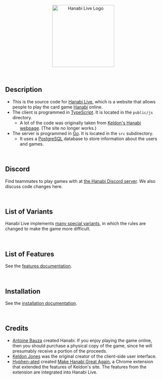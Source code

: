 <p align="center">
  <img src="https://github.com/Zamiell/hanabi-live/raw/master/public/img/logos/2.png" height=200 alt="Hanabi Live Logo" title="Hanabi Live Logo" />
</p>
<br />

## Description

* This is the source code for [Hanabi Live](http://hanabi.live/), which is a website that allows people to play the card game [Hanabi](https://boardgamegeek.com/boardgame/98778/hanabi) online.
* The client is programmed in [TypeScript](https://www.typescriptlang.org/). It is located in the `public/js` directory.
  * A lot of the code was originally taken from [Keldon's Hanabi webpage](http://keldon.net/hanabi/). (The site no longer works.)
* The server is programmed in [Go](https://golang.org/). It is located in the `src` subdirectory.
  * It uses a [PostgreSQL](https://www.postgresql.org/) database to store information about the users and games.

<br />

## Discord

Find teammates to play games with at [the Hanabi Discord server](https://discord.gg/FADvkJp). We also discuss code changes here.

<br />

## List of Variants

Hanabi Live implements [many special variants](https://github.com/Zamiell/hanabi-live/tree/master/docs/VARIANTS.md), in which the rules are changed to make the game more difficult.

<br />

## List of Features

See the [features documentation](https://github.com/Zamiell/hanabi-live/tree/master/docs/FEATURES.md).

<br />

## Installation

See the [installation documentation](https://github.com/Zamiell/hanabi-live/tree/master/docs/INSTALL.md).

<br />

## Credits

* [Antoine Bauza](https://en.wikipedia.org/wiki/Antoine_Bauza) created Hanabi. If you enjoy playing the game online, then you should purchase a physical copy of the game, since he will presumably receive a portion of the proceeds.
* [Keldon Jones](http://keldon.net/) was the original creator of the client-side user interface.
* [Hyphen-ated](https://github.com/Hyphen-ated/) created [Make Hanabi Great Again](https://github.com/Hyphen-ated/MakeHanabiGreatAgain), a Chrome extension that extended the features of Keldon's site. The features from the extension are integrated into Hanabi Live.
